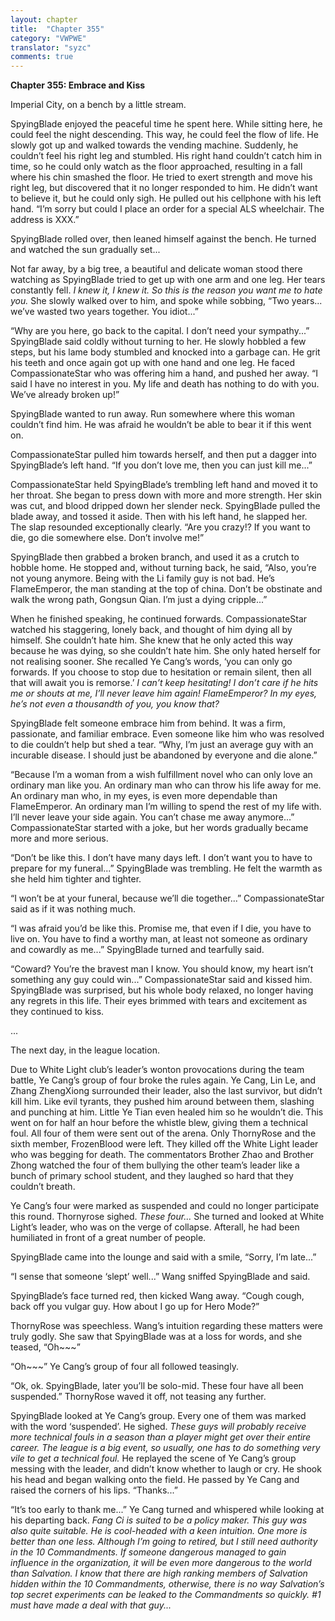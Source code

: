 ```yaml
---
layout: chapter
title:  "Chapter 355"
category: "VWPWE"
translator: "syzc"
comments: true
---
```


**Chapter 355: Embrace and Kiss**

Imperial City, on a bench by a little stream.

SpyingBlade enjoyed the peaceful time he spent here. While sitting here, he could feel the night descending. This way, he could feel the flow of life. He slowly got up and walked towards the vending machine. Suddenly, he couldn’t feel his right leg and stumbled. His right hand couldn’t catch him in time, so he could only watch as the floor approached, resulting in a fall where his chin smashed the floor. He tried to exert strength and move his right leg, but discovered that it no longer responded to him. He didn’t want to believe it, but he could only sigh. He pulled out his cellphone with his left hand. “I’m sorry but could I place an order for a special ALS wheelchair. The address is XXX.”

SpyingBlade rolled over, then leaned himself against the bench. He turned and watched the sun gradually set...

Not far away, by a big tree, a beautiful and delicate woman stood there watching as SpyingBlade tried to get up with one arm and one leg. Her tears constantly fell. *I knew it, I knew it. So this is the reason you want me to hate you.* She slowly walked over to him, and spoke while sobbing, “Two years... we’ve wasted two years together. You idiot...”

“Why are you here, go back to the capital. I don’t need your sympathy...” SpyingBlade said coldly without turning to her. He slowly hobbled a few steps, but his lame body stumbled and knocked into a garbage can. He grit his teeth and once again got up with one hand and one leg. He faced CompassionateStar who was offering him a hand, and pushed her away. “I said I have no interest in you. My life and death has nothing to do with you. We’ve already broken up!”

SpyingBlade wanted to run away. Run somewhere where this woman couldn’t find him. He was afraid he wouldn’t be able to bear it if this went on.

CompassionateStar pulled him towards herself, and then put a dagger into SpyingBlade’s left hand. “If you don’t love me, then you can just kill me...”

CompassionateStar held SpyingBlade’s trembling left hand and moved it to her throat. She began to press down with more and more strength. Her skin was cut, and blood dripped down her slender neck. SpyingBlade pulled the blade away, and tossed it aside. Then with his left hand, he slapped her. The slap resounded exceptionally clearly. “Are you crazy!? If you want to die, go die somewhere else. Don’t involve me!”

SpyingBlade then grabbed a broken branch, and used it as a crutch to hobble home. He stopped and, without turning back, he said, “Also, you’re not young anymore. Being with the Li family guy is not bad. He’s FlameEmperor, the man standing at the top of china. Don’t be obstinate and walk the wrong path, Gongsun Qian. I’m just a dying cripple...”

When he finished speaking, he continued forwards. CompassionateStar watched his staggering, lonely back, and thought of him dying all by himself. She couldn’t hate him. She knew that he only acted this way because he was dying, so she couldn’t hate him. She only hated herself for not realising sooner. She recalled Ye Cang’s words, ‘you can only go forwards. If you choose to stop due to hesitation or remain silent, then all that will await you is remorse.’ *I can’t keep hesitating! I don’t care if he hits me or shouts at me, I’ll never leave him again! FlameEmperor? In my eyes, he’s not even a thousandth of you, you know that?*

SpyingBlade felt someone embrace him from behind. It was a firm, passionate, and familiar embrace. Even someone like him who was resolved to die couldn’t help but shed a tear. “Why, I’m just an average guy with an incurable disease. I should just be abandoned by everyone and die alone.”

“Because I’m a woman from a wish fulfillment novel who can only love an ordinary man like you. An ordinary man who can throw his life away for me. An ordinary man who, in my eyes, is even more dependable than FlameEmperor. An ordinary man I’m willing to spend the rest of my life with. I’ll never leave your side again. You can’t chase me away anymore...” CompassionateStar started with a joke, but her words gradually became more and more serious.

“Don’t be like this. I don’t have many days left. I don’t want you to have to prepare for my funeral...” SpyingBlade was trembling. He felt the warmth as she held him tighter and tighter.

“I won’t be at your funeral, because we’ll die together...” CompassionateStar said as if it was nothing much.

“I was afraid you’d be like this. Promise me, that even if I die, you have to live on. You have to find a worthy man, at least not someone as ordinary and cowardly as me...” SpyingBlade turned and tearfully said.

“Coward? You’re the bravest man I know. You should know, my heart isn’t something any guy could win...” CompassionateStar said and kissed him. SpyingBlade was surprised, but his whole body relaxed, no longer having any regrets in this life. Their eyes brimmed with tears and excitement as they continued to kiss.

...

The next day, in the league location.

Due to White Light club’s leader’s wonton provocations during the team battle, Ye Cang’s group of four broke the rules again. Ye Cang, Lin Le, and Zhang ZhengXiong surrounded their leader, also the last survivor, but didn’t kill him. Like evil tyrants, they pushed him around between them, slashing and punching at him. Little Ye Tian even healed him so he wouldn’t die. This went on for half an hour before the whistle blew, giving them a technical foul. All four of them were sent out of the arena. Only ThornyRose and the sixth member, FrozenBlood were left. They killed off the White Light leader who was begging for death. The commentators Brother Zhao and Brother Zhong watched the four of them bullying the other team’s leader like a bunch of primary school student, and they laughed so hard that they couldn’t breath.

Ye Cang’s four were marked as suspended and could no longer participate this round. Thornyrose sighed. *These four...* She turned and looked at White Light’s leader, who was on the verge of collapse. Afterall, he had been humiliated in front of a great number of people.

SpyingBlade came into the lounge and said with a smile, “Sorry, I’m late...”

“I sense that someone ‘slept’ well...” Wang sniffed SpyingBlade and said.

SpyingBlade’s face turned red, then kicked Wang away. “Cough cough, back off you vulgar guy. How about I go up for Hero Mode?”

ThornyRose was speechless. Wang’s intuition regarding these matters were truly godly. She saw that SpyingBlade was at a loss for words, and she teased, “Oh~~~”

“Oh~~~” Ye Cang’s group of four all followed teasingly.

“Ok, ok. SpyingBlade, later you’ll be solo-mid. These four have all been suspended.” ThornyRose waved it off, not teasing any further.

SpyingBlade looked at Ye Cang’s group. Every one of them was marked with the word ‘suspended’. He sighed. *These guys will probably receive more technical fouls in a season than a player might get over their entire career. The league is a big event, so usually, one has to do something very vile to get a technical foul.* He replayed the scene of Ye Cang’s group messing with the leader, and didn’t know whether to laugh or cry. He shook his head and began walking onto the field. He passed by Ye Cang and raised the corners of his lips. “Thanks...”

“It’s too early to thank me...” Ye Cang turned and whispered while looking at his departing back. *Fang Ci is suited to be a policy maker. This guy was also quite suitable. He is cool-headed with a keen intuition. One more is better than one less. Although I’m going to retired, but I still need authority in the 10 Commandments. If someone dangerous managed to gain influence in the organization, it will be even more dangerous to the world than Salvation. I know that there are high ranking members of Salvation hidden within the 10 Commandments, otherwise, there is no way Salvation’s top secret experiments can be leaked to the Commandments so quickly. #1 must have made a deal with that guy...*
